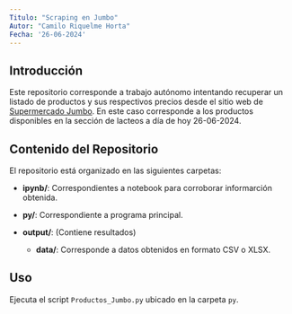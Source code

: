 ```yaml
---
Titulo: "Scraping en Jumbo"
Autor: "Camilo Riquelme Horta"
Fecha: '26-06-2024'
---
```


## Introducción

Este repositorio corresponde a trabajo autónomo intentando recuperar un listado de productos y sus respectivos precios desde el sitio web de [Supermercado Jumbo](https://www.jumbo.cl "Jumbo"). En este caso corresponde a los productos disponibles en la sección de lacteos a día de hoy 26-06-2024.

## Contenido del Repositorio

El repositorio está organizado en las siguientes carpetas:

- **ipynb/**: Correspondientes a notebook para corroborar informarción obtenida.

- **py/**: Correspondiente a programa principal.

- **output/**: (Contiene resultados)
	- **data/**: Corresponde a datos obtenidos en formato CSV o XLSX.

## Uso

Ejecuta el script `Productos_Jumbo.py` ubicado en la carpeta `py`.
